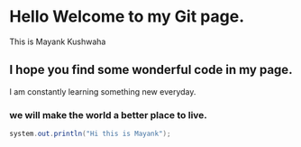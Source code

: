 # Hello Welcome to my Git page.
This is Mayank Kushwaha
## I hope you find some wonderful code in my page.
I am constantly learning something new everyday.
### we will make the world a better place to live.

```JAVA
system.out.println("Hi this is Mayank");
```


